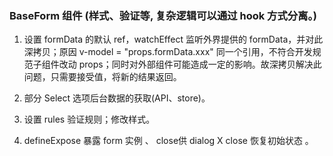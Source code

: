 ### BaseForm 组件 (样式、验证等, 复杂逻辑可以通过 hook 方式分离。)

1. 设置 formData 的默认 ref，watchEffect 监听外界提供的 formData，并对此深拷贝；原因 v-model = "props.formData.xxx" 同一个引用，不符合开发规范子组件改动 props；同时对外部组件可能造成一定的影响。故深拷贝解决此问题，只需要接受值，将新的结果返回。

2. 部分 Select 选项后台数据的获取(API、store)。

3. 设置 rules 验证规则；修改样式。

4. defineExpose 暴露 form 实例 、 close供 dialog X close 恢复初始状态 。
